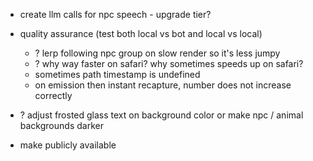 - create llm calls for npc speech - upgrade tier?
- quality assurance (test both local vs bot and local vs local)
    - ? lerp following npc group on slow render so it's less jumpy
    - ? why way faster on safari? why sometimes speeds up on safari?
    - sometimes path timestamp is undefined
    - on emission then instant recapture, number does not increase correctly

- ? adjust frosted glass text on background color or make npc / animal backgrounds darker

- make publicly available